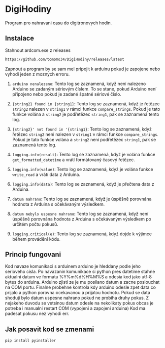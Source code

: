 
# DigiHodiny

Program pro nahravani casu do digitronovych hodin.


## Instalace

Stahnout ardcom.exe z releases
```bash
https://github.com/tomomo34/DigiHodiny/releases/latest
```
Zapnout a program by se sam mel pripojit k arduinu pokud je zapojene nebo vyhodi jeden z moznych erroru.

1. `arduino nenalezeno`: Tento log se zaznamená, když není nalezeno Arduino se zadaným sériovým číslem. To se stane, pokud Arduino není připojeno nebo pokud je zadané špatné sériové číslo.

2. `{string2} found in {string1}`: Tento log se zaznamená, když je řetězec `string2` nalezen v `string1` v rámci funkce `compare_strings`. Pokud je tato funkce volána a `string2` je podřetězec `string1`, pak se zaznamená tento log.

3. `{string2}' not found in '{string1}`: Tento log se zaznamená, když řetězec `string2` není nalezen v `string1` v rámci funkce `compare_strings`. Pokud je tato funkce volána a `string2` není podřetězec `string1`, pak se zaznamená tento log.

4. `logging.info(result)`: Tento log se zaznamená, když je volána funkce `get_formatted_datetime` a vrátí formátovaný časový řetězec.

5. `logging.info(value)`: Tento log se zaznamená, když je volána funkce `write_read` a vrátí data z Arduina.

6. `logging.info(data)`: Tento log se zaznamená, když je přečtena data z Arduina.

7. `datum nahrano`: Tento log se zaznamená, když je úspěšně porovnána hodnota z Arduina s očekávaným výsledkem.

8. `datum nebylo uspesne nahrano`: Tento log se zaznamená, když není úspěšně porovnána hodnota z Arduina s očekávaným výsledkem po určitém počtu pokusů.

9. `logging.critical(e)`: Tento log se zaznamená, když dojde k výjimce během provádění kódu.

## Princip fungovani

Kod navaze komunikaci s arduinem arduino je hleddany podle jeho serioveho cisla.
Po navazanin komunikace si python pres datetime stahne aktualni datum ve formatu %Y%m%d%H%M%S a odesia kod jako utf-8 bytes do arduina. 
Arduino zjisti ze je mu posilano datum a zacne poslouchat na COM portu.
Finalne probehne kontrola kdy arduino odesle zpet data co prijalo a python porovna ocekavanou a prijatou hodnotu. Pokud se data shoduji bylo datum uspesne nahrano pokud ne probiha druhy pokus.
Z nejakeho duvodu se vetsinou datum odesle na nekolikaty pokus obcas je potreba i manualni restart COM (vypojeni a zapojeni arduina)
Kod ma padesat pokusu nez vyhodi err.

## Jak posavit kod se zmenami
```bash
pip install pyinstaller
```